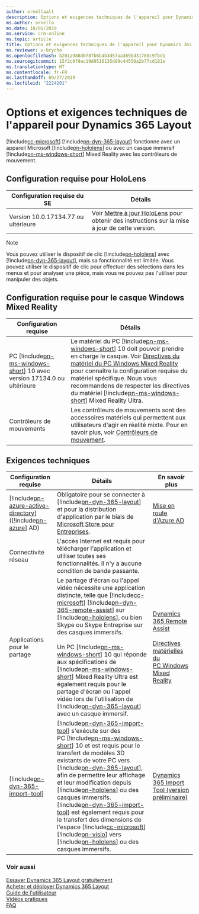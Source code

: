 ```yaml
---
author: ornellaalt
description: Options et exigences techniques de l'appareil pour Dynamics 365 Layout
ms.author: ornella
ms.date: 10/01/2019
ms.service: crm-online
ms.topic: article
title: Options et exigences techniques de l'appareil pour Dynamics 365 Layout
ms.reviewer: v-brycho
ms.openlocfilehash: b201a988d0787b6b4b3d57aa369bd31788c9fbd1
ms.sourcegitcommit: 15f2c0f0ac19d9516135d89c44550a2b77cd181e
ms.translationtype: HT
ms.contentlocale: fr-FR
ms.lasthandoff: 09/27/2019
ms.locfileid: "2224201"
---
```

# <a name="device-options-and-technical-requirements-for-dynamics-365-layout"></a>Options et exigences techniques de l'appareil pour Dynamics 365 Layout

[!include[cc-microsoft](../includes/cc-microsoft.md)] [!include[pn-dyn-365-layout](../includes/pn-dyn-365-layout.md)] fonctionne avec un appareil Microsoft [!include[pn-hololens](../includes/pn-hololens.md)] ou avec un casque immersif [!include[pn-ms-windows-short](../includes/pn-ms-windows-short.md)] Mixed Reality avec les contrôleurs de mouvement.

## <a name="hololens-requirements"></a>Configuration requise pour HoloLens

| **Configuration requise du SE**          | **Détails**                                                                                                                           |
|------------------------------|---------------------------------------------------------------------------------------------------------------------------------------|
| Version 10.0.17134.77 ou ultérieure | Voir [Mettre à jour HoloLens](https://support.microsoft.com/help/12643/hololens-update-hololens) pour obtenir des instructions sur la mise à jour de cette version. |

> [!NOTE]
> Vous pouvez utiliser le dispositif de clic [!include[pn-hololens](../includes/pn-hololens.md)] avec [!include[pn-dyn-365-layout](../includes/pn-dyn-365-layout.md)], mais sa fonctionnalité est limitée. Vous pouvez utiliser le dispositif de clic pour effectuer des sélections dans les menus et pour analyser une pièce, mais vous ne pouvez pas l'utiliser pour manipuler des objets.


## <a name="windows-mixed-reality-headset-requirements"></a>Configuration requise pour le casque Windows Mixed Reality

| **Configuration requise**                          | **Détails**                                                                                                                                                                                                                                                                                                                          |
|-------------------------------------------|--------------------------------------------------------------------------------------------------------------------------------------------------------------------------------------------------------------------------------------------------------------------------------------------------------------------------------------|
| PC [!include[pn-ms-windows-short](../includes/pn-ms-windows-short.md)] 10 avec version 17134.0 ou ultérieure | Le matériel du PC [!include[pn-ms-windows-short](../includes/pn-ms-windows-short.md)] 10 doit pouvoir prendre en charge le casque. Voir [Directives du matériel du PC Windows Mixed Reality](https://support.microsoft.com/help/4039260/windows-10-mixed-reality-pc-hardware-guidelines) pour connaître la configuration requise du matériel spécifique. Nous vous recommandons de respecter les directives du matériel [!include[pn-ms-windows-short](../includes/pn-ms-windows-short.md)] Mixed Reality Ultra. |
| Contrôleurs de mouvements                        | Les contrôleurs de mouvements sont des accessoires matériels qui permettent aux utilisateurs d'agir en réalité mixte. Pour en savoir plus, voir [Contrôleurs de mouvement](https://docs.microsoft.com/windows/mixed-reality/motion-controllers).                                                                                                                     |

<a name="technical-requirements"></a>Exigences techniques
----------------------

| **Configuration requise**                   | **Détails**                                                                                                                                                                                                                                                                                                                                                                                             | **En savoir plus**                                                                                                                                                |
|------------------------------------|---------------------------------------------------------------------------------------------------------------------------------------------------------------------------------------------------------------------------------------------------------------------------------------------------------------------------------------------------------------------------------------------------------|---------------------------------------------------------------------------------------------------------------------------------------------------------------|
| [!include[pn-azure-active-directory](../includes/pn-azure-active-directory.md)] ([!include[pn-azure](../includes/pn-azure.md)] AD)  | Obligatoire pour se connecter à [!include[pn-dyn-365-layout](../includes/pn-dyn-365-layout.md)] et pour la distribution d'application par le biais de [Microsoft Store pour Entreprises](https://docs.microsoft.com/microsoft-store/sign-up-microsoft-store-for-business).                                                                                                                                                                                                               | [Mise en route d'Azure AD](https://docs.microsoft.com/azure/active-directory/get-started-azure-ad)                                                     |
| Connectivité réseau               | L'accès Internet est requis pour télécharger l'application et utiliser toutes ses fonctionnalités. Il n'y a aucune condition de bande passante.                                                                                                                                                                                                                                                                                    |                                                                                                                                                               |
| Applications pour le partage    | Le partage d'écran ou l'appel vidéo nécessite une application distincte, telle que [!include[cc-microsoft](../includes/cc-microsoft.md)] [!include[pn-dyn-365-remote-assist](../includes/pn-dyn-365-remote-assist.md)] sur [!include[pn-hololens](../includes/pn-hololens.md)], ou bien Skype ou Skype Entreprise sur des casques immersifs. <br> <br>  Un PC [!include[pn-ms-windows-short](../includes/pn-ms-windows-short.md)] 10 qui réponde aux spécifications de [!include[pn-ms-windows-short](../includes/pn-ms-windows-short.md)] Mixed Reality Ultra est également requis pour le partage d'écran ou l'appel vidéo lors de l'utilisation de [!include[pn-dyn-365-layout](../includes/pn-dyn-365-layout.md)] avec un casque immersif.                                                                                                                                                                                                               | [Dynamics 365 Remote Assist](../remote-assist/user-guide.md) <br> <br>  [Directives matérielles du PC Windows Mixed Reality](https://support.microsoft.com/help/4039260/windows-10-mixed-reality-pc-hardware-guidelines)                     |               
| [!include[pn-dyn-365-import-tool](../includes/pn-dyn-365-import-tool.md)] | [!include[pn-dyn-365-import-tool](../includes/pn-dyn-365-import-tool.md)] s'exécute sur des PC [!include[pn-ms-windows-short](../includes/pn-ms-windows-short.md)] 10 et est requis pour le transfert de modèles 3D existants de votre PC vers [!include[pn-dyn-365-layout](../includes/pn-dyn-365-layout.md)], afin de permettre leur affichage et leur modification depuis [!include[pn-hololens](../includes/pn-hololens.md)] ou des casques immersifs. [!include[pn-dyn-365-import-tool](../includes/pn-dyn-365-import-tool.md)] est également requis pour le transfert des dimensions de l'espace [!include[cc-microsoft](../includes/cc-microsoft.md)] [!include[pn-visio](../includes/pn-visio.md)] vers [!include[pn-hololens](../includes/pn-hololens.md)] ou des casques immersifs. | [Dynamics 365 Import Tool (version préliminaire)](https://docs.microsoft.com/dynamics365/mixed-reality/import-tool)    |

### <a name="see-also"></a>Voir aussi
[Essayer Dynamics 365 Layout gratuitement](try-layout-free.md)<br/>
[Acheter et déployer Dynamics 365 Layout](buy-and-deploy-layout.md)<br>
[Guide de l'utilisateur](user-guide.md)<br/>
[Vidéos pratiques](videos.md)<br/>
[FAQ](faq.md)<br/>
